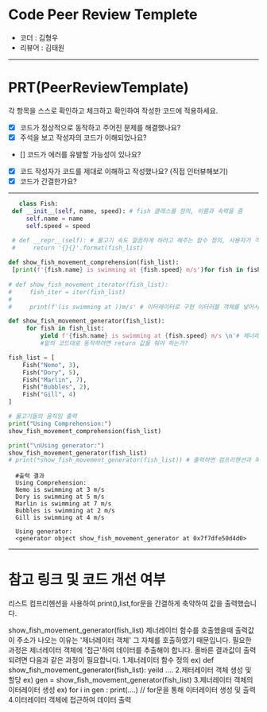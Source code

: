 # Code Peer Review Templete

- 코더 : 김형우
- 리뷰어 : 김태원

---

# PRT(PeerReviewTemplate)

각 항목을 스스로 확인하고 체크하고 확인하여 작성한 코드에 적용하세요.

- [x] 코드가 정상적으로 동작하고 주어진 문제를 해결했나요?
- [x] 주석을 보고 작성자의 코드가 이해되었나요?
- [] 코드가 에러를 유발할 가능성이 있나요?
- [x] 코드 작성자가 코드를 제대로 이해하고 작성했나요? (직접 인터뷰해보기)
- [x] 코드가 간결한가요?

---

   
   ```python
      class Fish:
    def __init__(self, name, speed): # fish 클래스를 정의, 이름과 속력을 줌
        self.name = name
        self.speed = speed
  
    # def __repr__(self): # 물고기 속도 깔끔하게 하려고 해주는 함수 정의, 사용자가 객체 자체를 이해할 수 있게 표현해주는 메서드
    #     return '{}{}'.format(fish_list)
    
   def show_fish_movement_comprehension(fish_list):
    [print(f'{fish.name} is swimming at {fish.speed} m/s')for fish in fish_list] # 컴프리헨션으로 구현
    
   # def show_fish_movement_iterator(fish_list):
   #     fish_iter = iter(fish_list)
   #     
   #     print(f'(is swimming at ))m/s' # 이터레이터로 구현 이터러블 객체를 넣어서 해보자인데 제너레이터만 구현하기

   def show_fish_movement_generator(fish_list):
        for fish in fish_list:
            yield f'{fish.name} is swimming at {fish.speed} m/s \n'# 제너레이터로 구현: 제너레이터 주소 값을 입력 값으로 출력해주기
            #밑의 코드대로 동작하려면 return 값을 줘야 하는가?

   fish_list = [
       Fish("Nemo", 3),
       Fish("Dory", 5),
       Fish("Marlin", 7),
       Fish("Bubbles", 2),
       Fish("Gill", 4)
   ]

   # 물고기들의 움직임 출력
   print("Using Comprehension:")
   show_fish_movement_comprehension(fish_list)

   print("\nUsing generator:")
   show_fish_movement_generator(fish_list)
   # print(*show_fish_movement_generator(fish_list)) # 출력하면 컴프리헨션과 똑같이 나와주지만 위의 코드만 이용해서 출력하게 해야한다면 사용 불가
 ```
 ```
   #출력 결과
   Using Comprehension:
   Nemo is swimming at 3 m/s
   Dory is swimming at 5 m/s
   Marlin is swimming at 7 m/s
   Bubbles is swimming at 2 m/s
   Gill is swimming at 4 m/s

   Using generator:
   <generator object show_fish_movement_generator at 0x7f7dfe50d4d0>
  ```

---

# 참고 링크 및 코드 개선 여부
리스트 컴프리헨션을 사용하여 print(),list,for문을 간결하게 축약하여 값을 출력했습니다.

show_fish_movement_generator(fish_list) 제너레이터 함수를 호출했을때 출력값이 주소가 나오는 이유는 '제너레이터 객체' 그 자체를 호출하였기 때문입니다.
필요한 과정은 제너레이터 객체에 '접근'하여 데이터를 추출해야 합니다.
올바른 결과값이 출력되려면 다음과 같은 과정이 필요합니다.
1.제너레이터 함수 정의                    ex) def show_fish_movement_generator(fish_list): yeild ....
2.제터레이터 객체 생성 및 할당            ex) gen = show_fish_movement_generator(fish_list)
3.제너레이터 객체의 이터레이터 생성       ex) for i in gen : print(....)   // for문을 통해 이터레이터 생성 및 출력
4.이터레이터 객체에 접근하여 데이터 출력


